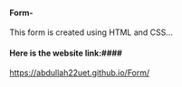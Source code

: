 #### Form- ####
This form is created using HTML and CSS...
#### Here is the website link:####
https://abdullah22uet.github.io/Form/
